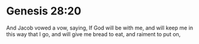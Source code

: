 # Genesis 28:20

And Jacob vowed a vow, saying, If God will be with me, and will keep me in this way that I go, and will give me bread to eat, and raiment to put on,